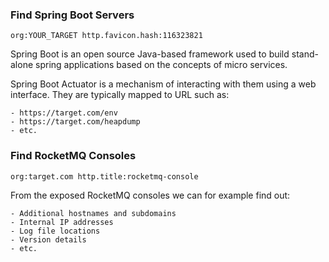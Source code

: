 ### Find Spring Boot Servers
```
org:YOUR_TARGET http.favicon.hash:116323821
```

Spring Boot is an open source Java-based framework used to build stand-alone spring applications based on the concepts of micro services.

Spring Boot Actuator is a mechanism of interacting with them using a web interface. They are typically mapped to URL such as:
```
- https://target.com/env
- https://target.com/heapdump
- etc.
```

### Find RocketMQ Consoles
```
org:target.com http.title:rocketmq-console
```

From the exposed RocketMQ consoles we can for example find out:
```
- Additional hostnames and subdomains
- Internal IP addresses
- Log file locations
- Version details
- etc.
```

